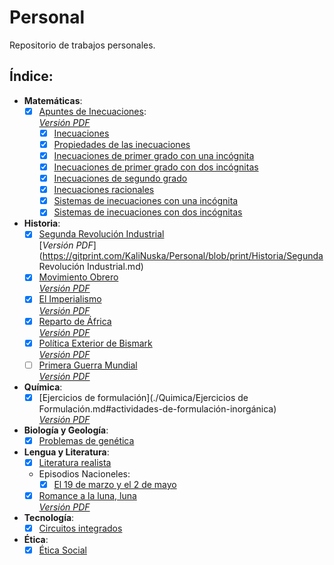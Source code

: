# Personal
Repositorio de trabajos personales. 
## Índice:  
  * **Matemáticas**:
    - [x] [Apuntes de Inecuaciones](./Matematicas/Apuntes%20de%20inecuaciones.md#apuntes-de-inecuaciones):  
    [*Versión PDF*](https://gitprint.com/KaliNuska/Personal/blob/print/Matematicas/Apuntes%20de%20inecuaciones.md)  
      - [x] [Inecuaciones](./Matematicas/Inecuaciones.md#inecuaciones)
      - [x] [Propiedades de las inecuaciones](./Matematicas/Propiedades%20de%20las%20inecuaciones.md#propiedades-de-las-inecuaciones)
      - [x] [Inecuaciones de primer grado con una incógnita](./Matematicas/Inecuaciones%20de%20primer%20grado%20con%20una%20inc%C3%B3gnita.md#resoluci%C3%B3n-de-inecuaciones-de-primer-grado)
      - [x] [Inecuaciones de primer grado con dos incógnitas](./Matematicas/Inecuaciones%20de%20primer%20grado%20con%20dos%20inc%C3%B3gnitas.md#resoluci%C3%B3n-de-ecuaciones-con-dos-inc%C3%B3gnitas)
      - [x] [Inecuaciones de segundo grado](./Matematicas/Inecuaciones%20de%20segundo%20grado.md#resoluci%C3%B3n-de-inecuaciones-de-segundo-grado)
      - [x] [Inecuaciones racionales](./Matematicas/Inecuaciones%20racionales.md#resolver-inecuaciones-racionales)
      - [x] [Sistemas de inecuaciones con una incógnita](./Matematicas/Sistemas%20de%20inecuaciones%20con%20una%20inc%C3%B3gnita.md#resoluci%C3%B3n-de-sistemas-de-inecuaciones-con-una-inc%C3%B3gnita)
      - [x] [Sistemas de inecuaciones con dos incógnitas](./Matematicas/Sistemas%20de%20inecuaciones%20con%20dos%20inc%C3%B3gnitas.md#resoluci%C3%B3n-de-sistemas-de-inecuaciones-con-dos-inc%C3%B3gnitas)  
  * **Historia**:
    - [x] [Segunda Revolución Industrial](./Historia/Segunda%20Revoluci%C3%B3n%20Industrial.md#segunda-revoluci%C3%B3n-industrial)  
    [*Versión PDF*](https://gitprint.com/KaliNuska/Personal/blob/print/Historia/Segunda Revolución Industrial.md)  
    - [x] [Movimiento Obrero](./Historia/El%20Movimiento%20Obrero.md#el-movimiento-obrero)  
    [*Versión PDF*](https://gitprint.com/KaliNuska/Personal/blob/print/Historia/El%20Movimiento%20Obrero.md)  
    - [x] [El Imperialismo](./Historia/El%20Imperialismo.md#el-imperialismo)  
    [*Versión PDF*](https://gitprint.com/KaliNuska/Personal/blob/print/Historia/El%20Imperialismo.md)  
    - [x] [Reparto de África](./Historia/El%20Reparto%20de%20%C3%81frica.md#reparto-de-%C3%81frica)  
    [*Versión PDF*](https://gitprint.com/KaliNuska/Personal/blob/print/Historia/El%20Reparto%20de%20%C3%81frica.md)
    - [x] [Política Exterior de Bismark](./Historia/Pol%C3%ADtica%20Exterior%20de%20Bismark.md#pol%C3%ADtica-exterior-de-bismark)  
    [*Versión PDF*](https://gitprint.com/KaliNuska/Personal/blob/print/Historia/Pol%C3%ADtica%20Exterior%20de%20Bismark.md)  
    - [ ] [Primera Guerra Mundial](./Historia/Primera%20Guerra%20Mundial.md#primera-guerra-mundial)  
    [*Versión PDF*]()  
  * **Química**:  
    - [x] [Ejercicios de formulación](./Quimica/Ejercicios de Formulación.md#actividades-de-formulación-inorgánica)  
    [*Versión PDF*](https://gitprint.com/KaliNuska/Personal/blob/print/Quimica/Ejercicios%20de%20Formulaci%C3%B3n.md)  
  * **Biología y Geología**:
    - [x] [Problemas de genética](./Genetica/Problemas%20de%20gen%C3%A9tica.md#recopilaci%C3%B3n-de-problemas-de-gen%C3%A9tica-resueltos)
  * **Lengua y Literatura**:
    - [x] [Literatura realista](./Lengua/Esquema%20-%20Literatura%20Realista.md#la-literatura-realista)
    * Episodios Nacioneles:
      - [x] [El 19 de marzo y el 2 de mayo](./Lengua/Esquema%2C%20resumen%20y%20comentario%20de%20El%2019%20de%20marzo%20y%20el%202%20de%20mayo.md#esquema-resumen-y-comentario-de-el-19-de-marzo-y-el-2-de-mayo)  
    - [x] [Romance a la luna, luna](https://github.com/KaliNuska/Personal/blob/master/Lengua/Romance%20a%20la%20Luna%2C%20Luna.md#romance-a-la-luna-luna)  
    [*Versión PDF*](https://gitprint.com/KaliNuska/Personal/blob/master/Lengua/Romance%20a%20la%20Luna%2C%20Luna.md)  
  * **Tecnología**:
    - [x] [Circuitos integrados](./Tecnologia/Integrated%20Circuits%2074%20equivalence%20to%2040%20series.md#integrated-digital-circuits-tll-equivalence-74-series-to-40)  
  * **Ética**:
    - [x] [Ética Social](./Etica/%C3%89tica%20Social.md#%C3%89tica-social)
